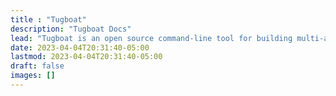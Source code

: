 ```yaml
---
title : "Tugboat"
description: "Tugboat Docs"
lead: "Tugboat is an open source command-line tool for building multi-architecture container images."
date: 2023-04-04T20:31:40-05:00
lastmod: 2023-04-04T20:31:40-05:00
draft: false
images: []
---
```

